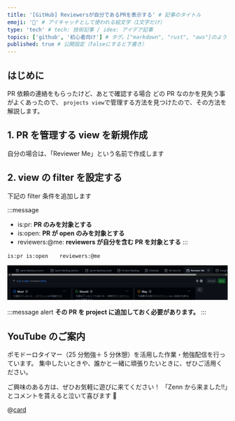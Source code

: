 ```yaml
---
title: '[GitHub] Reviewersが自分であるPRを表示する' # 記事のタイトル
emoji: '🐙‍' # アイキャッチとして使われる絵文字（1文字だけ）
type: 'tech' # tech: 技術記事 / idea: アイデア記事
topics: ['github', '初心者向け'] # タグ。["markdown", "rust", "aws"]のように指定する
published: true # 公開設定（falseにすると下書き）
---
```


## はじめに

PR 依頼の連絡をもらったけど、あとで確認する場合
どの PR なのかを見失う事がよくあったので、
`projects view`で管理する方法を見つけたので、その方法を解説します。

## 1. PR を管理する view を新規作成

自分の場合は、「Reviewer Me」という名前で作成します

## 2. view の filter を設定する

下記の filter 条件を追加します

:::message

- is:pr: **PR のみを対象とする**
- is:open: **PR が open のみを対象とする**
- reviewers:@me: **reviewers が自分を含む PR を対象とする**
  :::

```md
is:pr is:open 　 reviewers:@me
```

![reviewers-me](/images/articles/github-reviewers-me/reviewers-me.png)

:::message alert
**その PR を project に追加しておく必要があります。**
:::

## YouTube のご案内

ポモドーロタイマー（25 分勉強＋ 5 分休憩）を活用した作業・勉強配信を行っています。
集中したいときや、誰かと一緒に頑張りたいときに、ぜひご活用ください。

ご興味のある方は、ぜひお気軽に遊びに来てください！
「Zenn から来ました!!」とコメントを貰えると泣いて喜びます 🤣

@[card](https://www.youtube.com/@aew2sbee)
